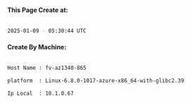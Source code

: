 
   
#### This Page Create at:

```bash

2025-01-09 - 05:30:44 UTC

```

#### Create By Machine:

```bash

Host Name : fv-az1340-865

platform  : Linux-6.8.0-1017-azure-x86_64-with-glibc2.39

Ip Local  : 10.1.0.67

```


